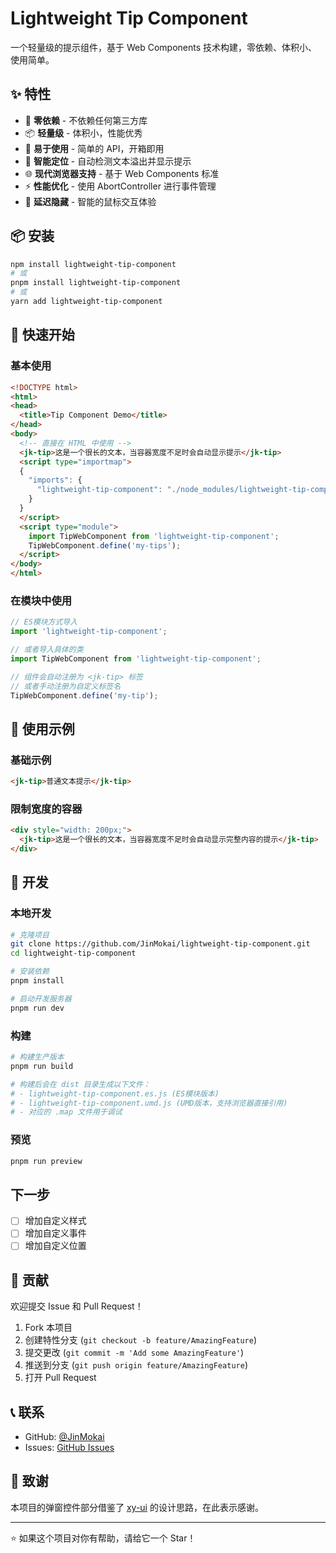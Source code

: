 # Lightweight Tip Component

一个轻量级的提示组件，基于 Web Components 技术构建，零依赖、体积小、使用简单。

## ✨ 特性

- 🚀 **零依赖** - 不依赖任何第三方库
- 📦 **轻量级** - 体积小，性能优秀
- 🔧 **易于使用** - 简单的 API，开箱即用
- 🎯 **智能定位** - 自动检测文本溢出并显示提示
- 🌐 **现代浏览器支持** - 基于 Web Components 标准
- ⚡ **性能优化** - 使用 AbortController 进行事件管理
- 🔄 **延迟隐藏** - 智能的鼠标交互体验

## 📦 安装

```bash
npm install lightweight-tip-component
# 或
pnpm install lightweight-tip-component
# 或
yarn add lightweight-tip-component
```

## 🚀 快速开始

### 基本使用

```html
<!DOCTYPE html>
<html>
<head>
  <title>Tip Component Demo</title>
</head>
<body>
  <!-- 直接在 HTML 中使用 -->
  <jk-tip>这是一个很长的文本，当容器宽度不足时会自动显示提示</jk-tip>
  <script type="importmap">
  {
    "imports": {
      "lightweight-tip-component": "./node_modules/lightweight-tip-component/dist/lightweight-tip-component.es.js"
    }
  }
  </script>
  <script type="module">
    import TipWebComponent from 'lightweight-tip-component';
    TipWebComponent.define('my-tips');
  </script>
</body>
</html>
```

### 在模块中使用

```javascript
// ES模块方式导入
import 'lightweight-tip-component';

// 或者导入具体的类
import TipWebComponent from 'lightweight-tip-component';

// 组件会自动注册为 <jk-tip> 标签
// 或者手动注册为自定义标签名
TipWebComponent.define('my-tip');
```

## 🌟 使用示例

### 基础示例

```html
<jk-tip>普通文本提示</jk-tip>
```

### 限制宽度的容器

```html
<div style="width: 200px;">
  <jk-tip>这是一个很长的文本，当容器宽度不足时会自动显示完整内容的提示</jk-tip>
</div>
```

## 🔧 开发

### 本地开发

```bash
# 克隆项目
git clone https://github.com/JinMokai/lightweight-tip-component.git
cd lightweight-tip-component

# 安装依赖
pnpm install

# 启动开发服务器
pnpm run dev
```

### 构建

```bash
# 构建生产版本
pnpm run build

# 构建后会在 dist 目录生成以下文件：
# - lightweight-tip-component.es.js (ES模块版本)
# - lightweight-tip-component.umd.js (UMD版本，支持浏览器直接引用)
# - 对应的 .map 文件用于调试
```

### 预览

```bash
pnpm run preview
```

## 下一步

- [ ] 增加自定义样式
- [ ] 增加自定义事件
- [ ] 增加自定义位置

## 🤝 贡献

欢迎提交 Issue 和 Pull Request！

1. Fork 本项目
2. 创建特性分支 (`git checkout -b feature/AmazingFeature`)
3. 提交更改 (`git commit -m 'Add some AmazingFeature'`)
4. 推送到分支 (`git push origin feature/AmazingFeature`)
5. 打开 Pull Request

## 📞 联系

- GitHub: [@JinMokai](https://github.com/JinMokai)
- Issues: [GitHub Issues](https://github.com/JinMokai/lightweight-tip-component/issues)

## 🙏 致谢

本项目的弹窗控件部分借鉴了 [xy-ui](https://github.com/XboxYan/xy-ui/tree/master/components/pop) 的设计思路，在此表示感谢。

---

⭐ 如果这个项目对你有帮助，请给它一个 Star！